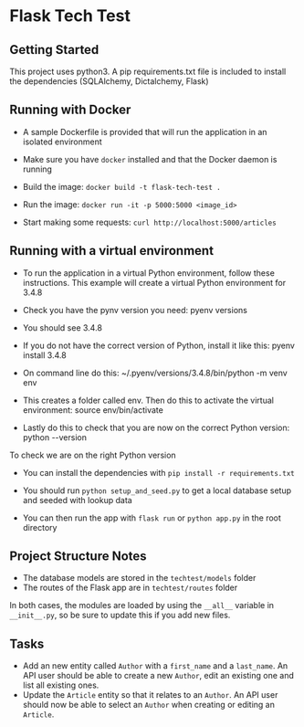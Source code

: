 # Flask Tech Test

## Getting Started

This project uses python3. A pip requirements.txt file is included to install the dependencies (SQLAlchemy, Dictalchemy, Flask)

## Running with Docker
- A sample Dockerfile is provided that will run the application in an isolated environment

- Make sure you have `docker` installed and that the Docker daemon is running

- Build the image: `docker build -t flask-tech-test .`

- Run the image: `docker run -it -p 5000:5000 <image_id>`

- Start making some requests: `curl http://localhost:5000/articles`

## Running with a virtual environment
- To run the application in a virtual Python environment, follow these instructions. This example will create a virtual Python environment for 3.4.8

- Check you have the pynv version you need:
pyenv versions

- You should see 3.4.8

- If you do not have the correct version of Python, install it like this:
pyenv install 3.4.8

- On command line do this:
~/.pyenv/versions/3.4.8/bin/python -m venv env


- This creates a folder called env. Then do this to activate the virtual environment:
source env/bin/activate

- Lastly do this to check that you are now on the correct Python version:
python --version

To check we are on the right Python version

- You can install the dependencies with `pip install -r requirements.txt`

- You should run `python setup_and_seed.py` to get a local database setup and seeded with lookup data

- You can then run the app with `flask run` or `python app.py` in the root directory

## Project Structure Notes

- The database models are stored in the `techtest/models` folder
- The routes of the Flask app are in `techtest/routes` folder

In both cases, the modules are loaded by using the `__all__` variable in `__init__.py`, so be sure to update this if you add new files.

## Tasks

- Add an new entity called `Author` with a `first_name` and a `last_name`. An API user should be able to create a new `Author`, edit an existing one and list all existing ones.
- Update the `Article` entity so that it relates to an `Author`. An API user should now be able to select an `Author` when creating or editing an `Article`.
